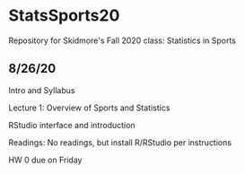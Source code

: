 # StatsSports20

Repository for Skidmore's Fall 2020 class: Statistics in Sports

## 8/26/20

Intro and Syllabus

Lecture 1: Overview of Sports and Statistics

RStudio interface and introduction

Readings: No readings, but install R/RStudio per instructions

HW 0 due on Friday
